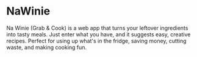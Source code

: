 # NaWinie
Na Winie (Grab &amp; Cook) is a web app that turns your leftover ingredients into tasty meals. Just enter what you have, and it suggests easy, creative recipes. Perfect for using up what's in the fridge, saving money, cutting waste, and making cooking fun.

